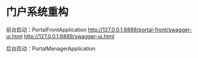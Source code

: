 # 门户系统重构


前台启动：PortalFrontApplication
http://127.0.0.1:8889/portal-front/swagger-ui.html
http://127.0.0.1:8889/swagger-ui.html

后台启动：PortalManagerApplication